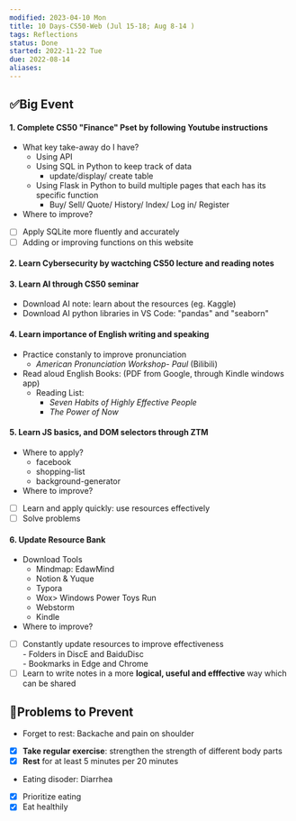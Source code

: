 ```yaml
---
modified: 2023-04-10 Mon
title: 10 Days-CS50-Web (Jul 15-18; Aug 8-14 )
tags: Reflections  
status: Done
started: 2022-11-22 Tue
due: 2022-08-14
aliases: 
---
```

## ✅Big Event
#### 1. Complete CS50 "Finance" Pset by following Youtube instructions
- What key take-away do I have?
   - Using API
   - Using SQL in Python to keep track of data
      - update/display/ create table  
   - Using Flask in Python to build multiple pages that each has its specific function
      - Buy/ Sell/ Quote/ History/ Index/ Log in/ Register
- Where to improve?
- [ ] Apply SQLite more fluently and accurately 
- [ ] Adding or improving functions on this website
#### 2. Learn Cybersecurity by wactching CS50 lecture and reading notes
#### 3. Learn AI through CS50 seminar
- Download AI note: learn about the resources (eg. Kaggle) 
- Download AI python libraries in VS Code: "pandas" and "seaborn"
#### 4. Learn importance of English writing and speaking
- Practice constanly to improve pronunciation
   - _American Pronunciation Workshop- Paul_ (Bilibili) 
- Read aloud English Books: (PDF from Google, through Kindle windows app)
   - Reading List:
      - _Seven Habits of Highly Effective People_
      - _The Power of Now_
#### 5. Learn JS basics, and DOM selectors through ZTM
- Where to apply?
   - facebook  
   - shopping-list
   - background-generator
- Where to improve?
- [ ] Learn and apply quickly: use resources effectively
- [ ] Solve problems 
#### 6. Update Resource Bank
- Download Tools
   - Mindmap: EdawMind
   - Notion & Yuque
   - Typora
   - Wox> Windows Power Toys Run
   - Webstorm
   - Kindle
- Where to improve?
- [ ] Constantly update resources to improve effectiveness  
      - Folders in DiscE and BaiduDisc  
      - Bookmarks in Edge and Chrome
- [ ] Learn to write notes in a more **logical, useful and efffective** way which can be shared
## 🚫Problems to Prevent
- Forget to rest: Backache and pain on shoulder
- [x] **Take regular exercise**: strengthen the strength of different body parts
- [x] **Rest** for at least 5 minutes per 20 minutes
- Eating disoder: Diarrhea
- [x] Prioritize eating
- [x] Eat healthily 
